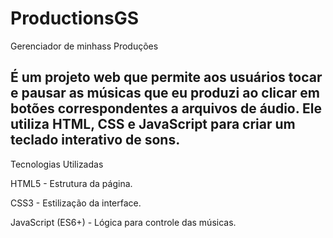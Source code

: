 # ProductionsGS
Gerenciador de minhass Produções

É um projeto web que permite aos usuários tocar e pausar as músicas que eu produzi ao clicar em botões correspondentes a arquivos de áudio. Ele utiliza HTML, CSS e JavaScript para criar um teclado interativo de sons.
-------------------------------------------
Tecnologias Utilizadas

HTML5 - Estrutura da página.

CSS3 - Estilização da interface.

JavaScript (ES6+) - Lógica para controle das músicas.